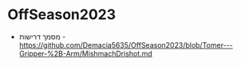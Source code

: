 # OffSeason2023
* מסמך דרישות - https://github.com/Demacia5635/OffSeason2023/blob/Tomer---Gripper-%2B-Arm/MishmachDrishot.md